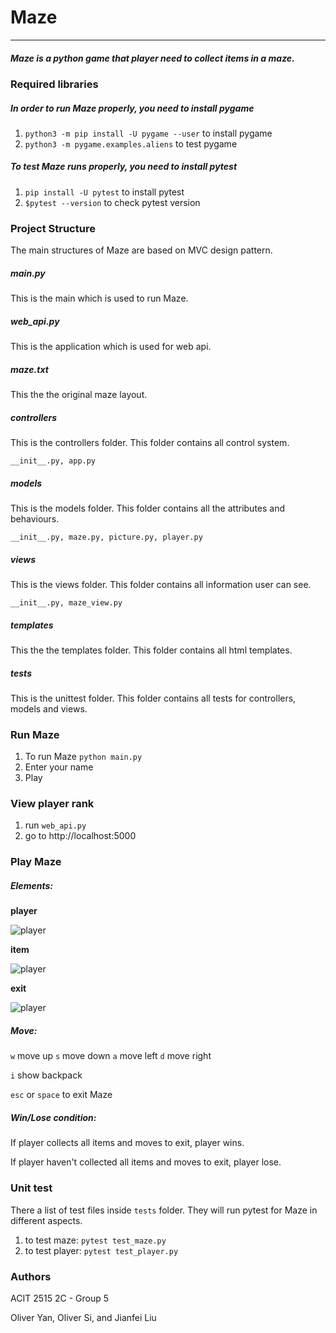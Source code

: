 # Maze
***
##### Maze is a python game that player need to collect items in a maze.


### Required libraries
##### In order to run Maze properly, you need to install pygame
1. ```python3 -m pip install -U pygame --user``` to install pygame
2. ```python3 -m pygame.examples.aliens``` to test pygame
##### To test Maze runs properly, you need to install pytest
1. ```pip install -U pytest``` to install pytest
2. ```$pytest --version``` to check pytest version



### Project Structure
The main structures of Maze are based on MVC design pattern.
##### main.py
This is the main which is used to run Maze.
##### web_api.py
This is the application which is used for web api.
##### maze.txt
This the the original maze layout.
##### controllers
This is the controllers folder. This folder contains all control system.

```__init__.py, app.py```
##### models
This is the models folder. This folder contains all the attributes and behaviours.

```__init__.py, maze.py, picture.py, player.py```
##### views
This is the views folder. This folder contains all information user can see.

```__init__.py, maze_view.py```
##### templates
This the the templates folder. This folder contains all html templates. 
##### tests
This is the unittest folder. This folder contains all tests for controllers, models and views.



### Run Maze
1. To run Maze ```python main.py```
2. Enter your name
3. Play



### View player rank
1. run `web_api.py`
2. go to http://localhost:5000



### Play Maze
##### Elements:

**player**

![player](./maze/models/player.png "Player")

**item**

![player](./maze/models/item.png "Item")

**exit**

![player](./maze/models/exit.png "exit")

##### Move: 

`w` move up `s` move down `a` move left `d` move right

`i` show backpack

`esc` or `space` to exit Maze

##### Win/Lose condition:

If player collects all items and moves to exit, player wins.

If player haven't collected all items and moves to exit, player lose.



### Unit test
There a list of test files inside `tests` folder. They will run pytest for Maze in different aspects.
1. to test maze:
```pytest test_maze.py```
2. to test player:
```pytest test_player.py```

### Authors
ACIT 2515 2C - Group 5

Oliver Yan, Oliver Si, and Jianfei Liu